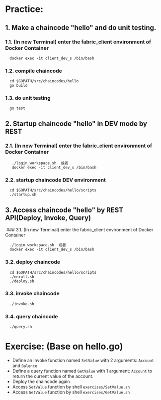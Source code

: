 # Practice:
## 1. Make a chaincode "hello" and do unit testing.
  ### 1.1. (In new Terminal) enter the fabric_client environment of Docker Container 
  ```
    docker exec -it client_dev_s /bin/bash
  ```
  ### 1.2. compile chaincode
  ```
    cd $GOPATH/src/chaincodes/hello
    go build
  ```
  ### 1.3. do unit testing
  ```
    go test
  ```
## 2. Startup chaincode "hello" in DEV mode by REST
  ### 2.1. (In new Terminal) enter the fabric_client environment of Docker Container 
  ```
    ./login_workspace.sh  或者
    docker exec -it client_dev_s /bin/bash
  ```
  ### 2.2. startup chaincode DEV environment
  ```
    cd $GOPATH/src/chaincodes/hello/scripts
    ./startup.sh
  ```
## 3. Access chaincode "hello" by REST API(Deploy, Invoke, Query)
  ### 3.1. (In new Terminal) enter the fabric_client environment of Docker Container  
  ```
    ./login_workspace.sh  或者
    docker exec -it client_dev_s /bin/bash
  ```
  ### 3.2. deploy chaincode
  ```
    cd $GOPATH/src/chaincodes/hello/scripts
    ./enroll.sh
    ./deploy.sh
  ```
  ### 3.3. invoke chaincode
  ```
    ./invoke.sh
  ```
  ### 3.4. query chaincode
  ```
    ./query.sh
  ```
# Exercise: (Base on hello.go)
- Define an invoke function named `SetValue` with 2 arguments: `Account` and `Balence`
- Define a query function named `GetValue` with 1 argument: `Account` to return the current value of the account.
- Deploy the chaincode again
- Access `SetValue` function by shell  `exercises/SetValue.sh`
- Access `GetValue` function by shell  `exercises/GetValue.sh`
